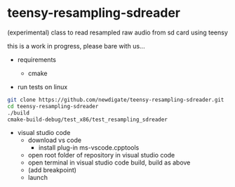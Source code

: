 # teensy-resampling-sdreader
(experimental) class to read resampled raw audio from sd card using teensy  

this is a work in progress, please bare with us...

* requirements
  * cmake

* run tests on linux
``` sh
git clone https://github.com/newdigate/teensy-resampling-sdreader.git
cd teensy-resampling-sdreader
./build
cmake-build-debug/test_x86/test_resampling_sdreader
```

* visual studio code
  * download vs code
    * install plug-in ms-vscode.cpptools
  * open root folder of repository in visual studio code
  * open terminal in visual studio code build, build as above
  * (add breakpoint)
  * launch
  ```

